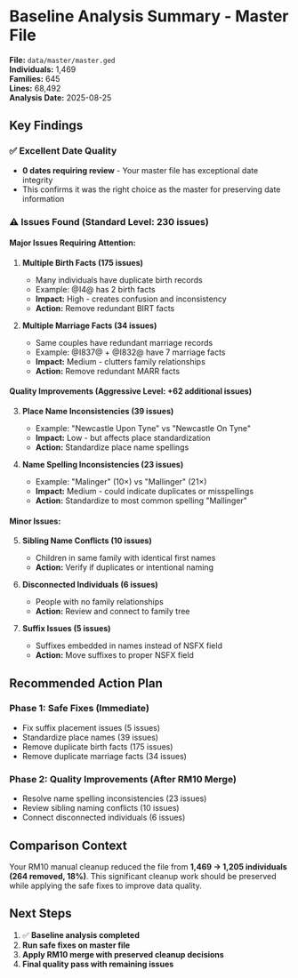 # Baseline Analysis Summary - Master File

**File:** `data/master/master.ged`  
**Individuals:** 1,469  
**Families:** 645  
**Lines:** 68,492  
**Analysis Date:** 2025-08-25

## Key Findings

### ✅ **Excellent Date Quality**
- **0 dates requiring review** - Your master file has exceptional date integrity
- This confirms it was the right choice as the master for preserving date information

### ⚠️ **Issues Found (Standard Level: 230 issues)**

#### **Major Issues Requiring Attention:**

1. **Multiple Birth Facts (175 issues)**
   - Many individuals have duplicate birth records
   - Example: @I4@ has 2 birth facts
   - **Impact:** High - creates confusion and inconsistency
   - **Action:** Remove redundant BIRT facts

2. **Multiple Marriage Facts (34 issues)**
   - Same couples have redundant marriage records  
   - Example: @I837@ + @I832@ have 7 marriage facts
   - **Impact:** Medium - clutters family relationships
   - **Action:** Remove redundant MARR facts

#### **Quality Improvements (Aggressive Level: +62 additional issues)**

3. **Place Name Inconsistencies (39 issues)**
   - Example: "Newcastle Upon Tyne" vs "Newcastle On Tyne" 
   - **Impact:** Low - but affects place standardization
   - **Action:** Standardize place name spellings

4. **Name Spelling Inconsistencies (23 issues)**
   - Example: "Malinger" (10×) vs "Mallinger" (21×) 
   - **Impact:** Medium - could indicate duplicates or misspellings
   - **Action:** Standardize to most common spelling "Mallinger"

#### **Minor Issues:**

5. **Sibling Name Conflicts (10 issues)**
   - Children in same family with identical first names
   - **Action:** Verify if duplicates or intentional naming

6. **Disconnected Individuals (6 issues)**
   - People with no family relationships
   - **Action:** Review and connect to family tree

7. **Suffix Issues (5 issues)**
   - Suffixes embedded in names instead of NSFX field
   - **Action:** Move suffixes to proper NSFX field

## Recommended Action Plan

### **Phase 1: Safe Fixes (Immediate)**
- Fix suffix placement issues (5 issues)
- Standardize place names (39 issues)
- Remove duplicate birth facts (175 issues)
- Remove duplicate marriage facts (34 issues)

### **Phase 2: Quality Improvements (After RM10 Merge)**
- Resolve name spelling inconsistencies (23 issues)  
- Review sibling naming conflicts (10 issues)
- Connect disconnected individuals (6 issues)

## Comparison Context

Your RM10 manual cleanup reduced the file from **1,469 → 1,205 individuals (264 removed, 18%)**. This significant cleanup work should be preserved while applying the safe fixes to improve data quality.

## Next Steps

1. ✅ **Baseline analysis completed**
2. **Run safe fixes on master file**
3. **Apply RM10 merge with preserved cleanup decisions**
4. **Final quality pass with remaining issues**
